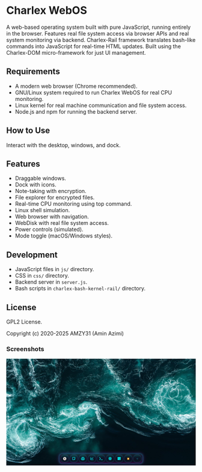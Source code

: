 # Charlex WebOS

A web-based operating system built with pure JavaScript, running entirely in the browser. Features real file system access via browser APIs and real system monitoring via backend. Charlex-Rail framework translates bash-like commands into JavaScript for real-time HTML updates. Built using the Charlex-DOM micro-framework for just UI management.

## Requirements

- A modern web browser (Chrome recommended).
- GNU/Linux system required to run Charlex WebOS for real CPU monitoring.
- Linux kernel for real machine communication and file system access.
- Node.js and npm for running the backend server.

## How to Use

Interact with the desktop, windows, and dock.

## Features

- Draggable windows.
- Dock with icons.
- Note-taking with encryption.
- File explorer for encrypted files.
- Real-time CPU monitoring using top command.
- Linux shell simulation.
- Web browser with navigation.
- WebDisk with real file system access.
- Power controls (simulated).
- Mode toggle (macOS/Windows styles).

## Development

- JavaScript files in `js/` directory.
- CSS in `css/` directory.
- Backend server in `server.js`.
- Bash scripts in `charlex-bash-kernel-rail/` directory.

## License

GPL2 License.

Copyright (c) 2020-2025 AMZY31 (Amin Azimi)

### Screenshots
![](./screenshots/1.png)
